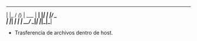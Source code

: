  _    __ _ _      
| |_ / _(_) | ___ 
| __| |_| | |/ _ \
| |_|  _| | |  __/
 \__|_| |_|_|\___|
                  
* Trasferencia de archivos dentro de host.

